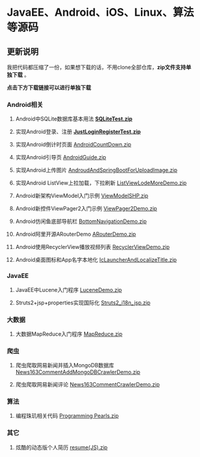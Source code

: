 # JavaEE、Android、iOS、Linux、算法等源码

## 更新说明

我把代码都压缩了一份，如果想下载的话，不用clone全部仓库，**zip文件支持单独下载** 。

**点击下方下载链接可以进行单独下载**

### Android相关

1. Android中SQLite数据库基本用法 [**SQLiteTest.zip**](https://gitee.com/littlecurl/AppProjects/raw/master/SQLiteTest.zip)

2. 实现Android登录、注册 [**JustLoginRegisterTest.zip**](https://gitee.com/littlecurl/AppProjects/raw/master/JustLoginRegisterTest.zip)

3. 实现Android倒计时页面  [AndroidCountDown.zip](https://gitee.com/littlecurl/AppProjects/raw/master/AndroidCountDown.zip) 

4. 实现Android引导页  [AndroidGuide.zip](https://gitee.com/littlecurl/AppProjects/raw/master/AndroidGuide.zip) 

5. 实现Android上传图片  [AndroudAndSpringBootForUploadImage.zip](https://gitee.com/littlecurl/AppProjects/raw/master/AndroudAndSpringBootForUploadImage.zip) 

6. 实现Android ListView上拉加载，下拉刷新 [ListViewLodeMoreDemo.zip](https://gitee.com/littlecurl/AppProjects/raw/master/ListViewLodeMoreDemo.zip)

7. Android新架构ViewModel入门示例 [ViewModelSHP.zip](https://gitee.com/littlecurl/AppProjects/raw/master/ViewModelSHP.zip)

8. Android新控件ViewPager2入门示例 [ViewPager2Demo.zip](https://gitee.com/littlecurl/AppProjects/raw/master/ViewPager2Demo.zip)

9. Android仿闲鱼底部导航栏 [BottomNavigationDemo.zip](https://gitee.com/littlecurl/AppProjects/raw/master/BottomNavigationDemo.zip)

10. Android阿里开源ARouterDemo [ARouterDemo.zip](https://gitee.com/littlecurl/AppProjects/raw/master/ARouterDemo.zip)

11. Android使用RecyclerView播放视频列表 [RecyclerViewDemo.zip](https://gitee.com/littlecurl/AppProjects/raw/master/RecyclerViewDemo.zip)

12. Android桌面图标和App名字本地化 [IcLauncherAndLocalizeTitle.zip](https://gitee.com/littlecurl/AppProjects/raw/master/IcLauncherAndLocalizeTitle.zip)

    

    



### JavaEE

1. JavaEE中Lucene入门程序 [LuceneDemo.zip](https://gitee.com/littlecurl/AppProjects/raw/master/LuceneDemo.zip)

2. Struts2+jsp+properties实现国际化 [Struts2_i18n_jsp.zip](https://gitee.com/littlecurl/AppProjects/raw/master/Struts2_i18n_jsp.zip)



### 大数据

1. 大数据MapReduce入门程序 [MapReduce.zip](https://gitee.com/littlecurl/AppProjects/raw/master/MapReduce.zip)



### 爬虫

1. 爬虫爬取网易新闻并插入MongoDB数据库 [News163CommentAddMongoDBCrawlerDemo.zip](https://gitee.com/littlecurl/AppProjects/raw/master/News163CommentAddMongoDBCrawlerDemo.zip)

2. 爬虫爬取网易新闻评论 [News163CommentCrawlerDemo.zip](https://gitee.com/littlecurl/AppProjects/raw/master/News163CommentCrawlerDemo.zip)



### 算法

1. 编程珠玑相关代码 [Programming Pearls.zip](https://gitee.com/littlecurl/AppProjects/raw/master/Programming%20Pearls.zip)

### 其它

1. 炫酷的动态版个人简历 [resume(JS).zip](https://gitee.com/littlecurl/AppProjects/raw/master/resume(JS).zip)

